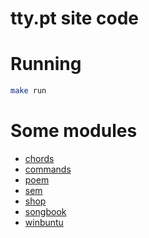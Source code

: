 # tty.pt site code

# Running
```sh
make run
```

# Some modules
- [chords](https://github.com/tty-pt/chords)
- [commands](https://github.com/tty-pt/commands)
- [poem](https://github.com/tty-pt/poem)
- [sem](https://github.com/tty-pt/sem)
- [shop](https://github.com/tty-pt/shop)
- [songbook](https://github.com/tty-pt/songbook)
- [winbuntu](https://github.com/tty-pt/winbuntu)
